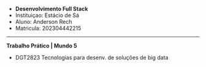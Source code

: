 - **Desenvolvimento Full Stack**
- Instituiçao: Estácio de Sá
- Aluno: Anderson Rech
- Matricula: 202304442215
---
**Trabalho Prático | Mundo 5**
- DGT2823 Tecnologias para desenv. de soluções de big data
